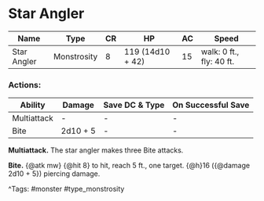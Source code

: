 # Star Angler

| Name | Type | CR | HP | AC | Speed |
|------|------|----|----|----|-------|
| Star Angler | Monstrosity | 8 | 119 (14d10 + 42) | 15 | walk: 0 ft., fly: 40 ft. |

### Actions:

| Ability | Damage | Save DC & Type | On Successful Save |
|---------|--------|----------------|--------------------|
| Multiattack | - | - | - |
| Bite | 2d10 + 5 | - | - |


**Multiattack.** The star angler makes three Bite attacks.

**Bite.** {@atk mw} {@hit 8} to hit, reach 5 ft., one target. {@h}16 ({@damage 2d10 + 5}) piercing damage.

^Tags: #monster #type_monstrosity